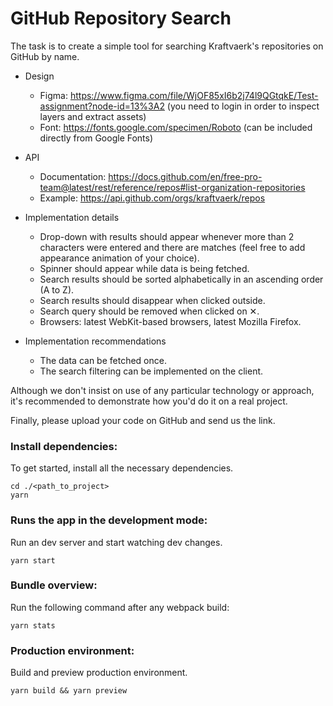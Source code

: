 # GitHub Repository Search

The task is to create a simple tool for searching Kraftvaerk's repositories on GitHub by name.

- Design

  - Figma: https://www.figma.com/file/WjOF85xI6b2j74l9QGtqkE/Test-assignment?node-id=13%3A2 (you need to login in order to inspect layers and extract assets)
  - Font: https://fonts.google.com/specimen/Roboto (can be included directly from Google Fonts)

- API

  - Documentation: https://docs.github.com/en/free-pro-team@latest/rest/reference/repos#list-organization-repositories
  - Example: https://api.github.com/orgs/kraftvaerk/repos

- Implementation details

  - Drop-down with results should appear whenever more than 2 characters were entered and there are matches (feel free to add appearance animation of your choice).
  - Spinner should appear while data is being fetched.
  - Search results should be sorted alphabetically in an ascending order (A to Z).
  - Search results should disappear when clicked outside.
  - Search query should be removed when clicked on ✕.
  - Browsers: latest WebKit-based browsers, latest Mozilla Firefox.

- Implementation recommendations
  - The data can be fetched once.
  - The search filtering can be implemented on the client.

Although we don't insist on use of any particular technology or approach, it's recommended to demonstrate how you'd do it on a real project.

Finally, please upload your code on GitHub and send us the link.

### Install dependencies:

To get started, install all the necessary dependencies.

```
cd ./<path_to_project>
yarn
```

### Runs the app in the development mode:

Run an dev server and start watching dev changes.

```
yarn start
```

### Bundle overview:

Run the following command after any webpack build:

```
yarn stats
```

### Production environment:

Build and preview production environment.

```
yarn build && yarn preview
```
